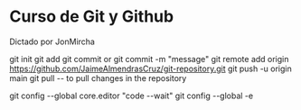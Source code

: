 # Curso de Git y Github

Dictado por JonMircha

git init
git add
git commit or git commit -m "message"
git remote add origin https://github.com/JaimeAlmendrasCruz/git-repository.git
git push -u origin main
git pull -- to pull changes in the repository

git config --global core.editor "code --wait"
git config --global -e
